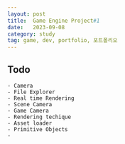 ```yaml
---
layout: post
title:  Game Engine Project#1
date:   2023-09-08
category: study
tag: game, dev, portfolio, 포트폴리오
---
```



## Todo
    - Camera
    - File Explorer
    - Real time Rendering
    - Scene Camera
    - Game Camera
    - Rendering techique
    - Asset loader
    - Primitive Objects
    -   
